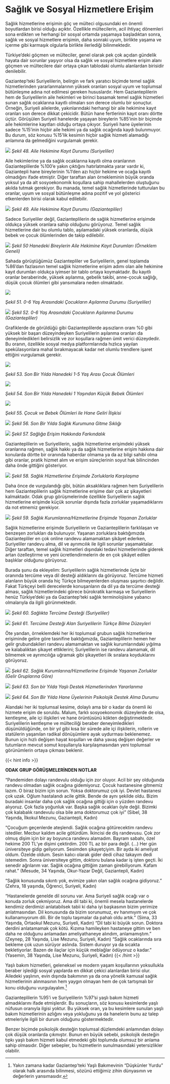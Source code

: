 # Sağlık ve Sosyal Hizmetlere Erişim

Sağlık hizmetlerine erişimin göç ve mülteci olgusundaki en önemli boyutlardan birisi olduğu açıktır. Özellikle mültecilerin, acil ihtiyaç dönemleri sona erdikten ve herhangi bir sosyal ortamda yaşamaya başladıktan sonra, sağlık ve sosyal hizmetlere erişimin, daha sonraki uyum, birlikte yaşama ve içerme gibi karmaşık olgularla birlikte ilerlediği bilinmektedir. 

Türkiye’deki göçmen ve mülteciler, genel olarak pek çok açıdan gündelik hayata dair sorunlar yaşıyor olsa da sağlık ve sosyal hizmetlere erişim alanı göçmen ve mültecilere dair ortaya çıkan tablodaki olumlu alanlardan birisidir denilebilir. 

Gaziantep’teki Suriyelilerin, belirgin ve fark yaratıcı biçimde temel sağlık hizmetlerinden yararlanmalarının yüksek oranları sosyal uyum ve toplumsal bütünleşme adına not edilmesi gereken hususlardır. Hem Gazianteplilerin hem de Suriyelilerin aile hekimleri ve birinci basamak temel sağlık hizmetleri sunan sağlık ocaklarına kayıtlı olmaları son derece olumlu bir sonuçtur. Örneğin, Suriyeli ailelerde, yakınlarındaki herhangi bir aile hekimine kayıt oranları son derece dikkat çekicidir. Bütün hane fertlerinin kayıt oranı dörtte üçtür. Görüşülen Suriyeli hanelerde yaşayan bireylerin %85’inin bir biçimde aile hekimlerine kayıtları olduğu ortaya çıkıyor. Suriyeli hane üyelerinin sadece %15’inin hiçbir aile hekimi ya da sağlık ocağında kaydı bulunmuyor. Bu durum, söz konusu %15’lik kesimin hiçbir sağlık hizmeti alamadığı anlamına da gelmediğini vurgulamak gerekir. 

![](/img/Picture48.png)
*Şekil 48. Aile Hekimine Kayıt Durumu (Suriyeliler)*

Aile hekimlerine ya da sağlık ocaklarına kayıtlı olma oranlarının Gazianteplilerde %100’e yakın çıktığını hatırlatmakta yarar vardır ki, Gaziantepli hane bireylerinin %1’den azı hiçbir hekime ve ocağa kayıtlı olmadığını ifade etmiştir. Diğer taraftan alan örnekleminin büyük oranda yoksul ya da alt sosyoekonomik koşullara sahip mahallelerden oluştuğunu akılda tutmak gerekiyor. Bu manada, temel sağlık hizmetlerinde tutturulan bu oranlar, uyum ve sosyal bütünleşme adına pozitif ve yol gösterici etkenlerden birisi olarak kabul edilebilir.


![](/img/Picture49.png)
*Şekil 49. Aile Hekimine Kayıt Durumu (Gaziantepliler)*

Sadece Suriyeliler değil, Gazianteplilerin de sağlık hizmetlerine erişimde oldukça yüksek oranlara sahip olduğunu görüyoruz. Temel sağlık hizmetlerine dair bu olumlu tablo, aşılamadaki yüksek oranlarda, düşük bebek ve çocuk ölümlerinden de takip edilebilir. 



![](/img/Picture50.png)
*Şekil 50 Hanedeki Bireylerin Aile Hekimine Kayıt Durumları (Örneklem Geneli)*

Sahada görüştüğümüz Gaziantepliler ve Suriyelilerin, genel toplamda %86’dan fazlasının temel sağlık hizmetlerine erişim adımı olan aile hekimine kayıt durumları oldukça iyimser bir tablo ortaya koymaktadır. Bu kayıtlı oranlar beraberinde, yüksek aşılanma, gebelik takibi, anne-çocuk sağlığı, düşük çocuk ölümleri gibi yansımalara neden olmaktadır. 



![](/img/Picture51.png)

*Şekil 51. 0-6 Yaş Arasındaki Çocukların Aşılanma Durumu (Suriyeliler)*



![](/img/Picture52.png)
*Şekil 52. 0-6 Yaş Arasındaki Çocukların Aşılanma Durumu (Gaziantepliler)*


Grafiklerde de görüldüğü gibi Gazianteplilerde aşısızların oranı %0 gibi yüksek bir başarı düzeyindeyken Suriyelilerin aşılanma oranları da deneyimledikleri belirsizlik ve zor koşullara rağmen ümit verici düzeydedir. Bu oranın, özellikle sosyal medya platformlarında hızlıca yayılan spekülasyonlara mahal bırakmayacak kadar net olumlu trendlere işaret ettiğini vurgulamak gerekir.




![](/img/Picture53.png)

*Şekil 53. Son Bir Yılda Hanedeki 1-5 Yaş Arası Çocuk Ölümleri*



![](/img/Picture54.png)

*Şekil 54. Son Bir Yılda Hanedeki 1 Yaşından Küçük Bebek Ölümleri*


![](/img/Picture55.png)

*Şekil 55. Çocuk ve Bebek Ölümleri ile Hane Geliri İlişkisi*

![](/img/Picture56.png)
*Şekil 56. Son Bir Yılda Sağlık Kurumuna Gitme Sıklığı*

![](/img/Picture57.png)
*Şekil 57. Sağlığa Erişim Hakkında Farkındalık*

Gazianteplilerin ve Suriyelilerin, sağlık hizmetlerine erişimdeki yüksek oranlarına rağmen, sağlık hakkı ya da sağlık hizmetlerine erişim hakkına dair konularda dörtte bir oranında haberdar olmama ya da az bilgi sahibi olma gibi oranlar, pratik hizmet alım ve erişim süreçlerinin soyut hak bilincinden daha önde gittiğini gösteriyor. 


![](/img/Picture58.png)
*Şekil 58. Sağlık Hizmetlerine Erişimde Zorluklarla Karşılaşma*


Daha önce de vurgulandığı gibi, bütün aksaklıklara rağmen hem Suriyelilerin hem Gazianteplilerin sağlık hizmetlerine erişime dair çok az şikayetleri kalmaktadır. Odak grup görüşmelerinde özellikle Suriyelilerin sağlık hizmetlerine erişimde küçük sorunlar dışında fazla zorluklar yaşamadıklarını da not etmemiz gerekiyor. 


![](/img/Picture59.png)
*Şekil 59. Sağlık Kurumlarına/Hizmetlerine Erişimde Yaşanan Zorluklar*

Sağlık hizmetlerine erişimde Suriyelilerin ve Gazianteplilerin farklılaşan ve benzeşen zorlukları da bulunuyor. Yaşanan zorluklara baktığımızda Gaziantepliler en çok online randevu alamamaktan şikâyet ederken, Suriyeliler randevu alma, dil ve ayrımcılık ile ilgili sorunlar yaşamaktalar. Diğer taraftan, temel sağlık hizmetleri dışındaki tedavi hizmetlerinde giderek artan özelleştirme ve yeni ücretlendirmelerin de en çok şikâyet edilen başlıklar olduğunu görüyoruz. 

Burada şunu da ekleyelim: Suriyelilerin sağlık hizmetlerinde üçte bir oranında tercüme veya dil desteği aldıklarını da görüyoruz. Tercüme hizmeti alanların büyük oranda hiç Türkçe bilmeyenlerden oluşması şaşırtıcı değildir. Fakat Türkçeyi belli derecelerde konuşanların da dil ya da tercüme desteği alması, sağlık hizmetlerindeki görece bürokratik karmaşa ve Suriyelilerin henüz Türkiye’deki ya da Gaziantep’teki sağlık terminolojisine yabancı olmalarıyla da ilgili görünmektedir. 


![](/img/Picture60.png)
*Şekil 60. Sağlıkta Tercüme Desteği (Suriyeliler)*


![](/img/Picture61.png)
*Şekil 61. Tercüme Desteği Alan Suriyelilerin Türkçe Bilme Düzeyleri*


Öte yandan, örneklemdeki her iki toplumsal grubun sağlık hizmetlerine erişiminde gelire göre tasnifine baktığımızda, Gazianteplilerin hemen her gelir grubundakileri randevu alamamaktan ve sağlık kurumlarındaki yığılma ve kalabalıktan şikayet ettiklerini; Suriyelilerin ise randevu alamamak, dil bilmemek ve ayrımcılığa uğramak gibi şikayetleri ilk sıralara koyduklarını görüyoruz. 


![](/img/Picture62.png)
*Şekil 62. Sağlık Kurumlarına/Hizmetlerine Erişimde Yaşanan Zorluklar (Gelir Gruplarına Göre)*

![](/img/Picture63.png)
*Şekil 63. Son bir Yılda Yaşlı Destek Hizmetlerinden Yararlanma*

![](/img/Picture63.png)
*Şekil 64. Son Bir Yılda Hane Üyelerinin Psikolojik Destek Alma Durumu*

Alandaki her iki toplumsal kesime, dolaylı ama bir o kadar da önemli iki hizmete erişim de soruldu. Malum, farklı sosyoekonomik düzeylerde de olsa, kentleşme, aile içi ilişkileri ve hane örüntüsünü kökten değiştirmektedir. Suriyelilerin kentleşme ve mülteciliği beraber deneyimledikleri düşünüldüğünde, on bir yıl gibi kısa bir sürede aile içi ilişkilerin, rollerin ve statülerin yaşanılan radikal dönüşümlere ayak uydurması beklenemez. Bunun için hızlı değişen hayat koşulları ve daha yavaş değişen değerler ve tutumların mevcut somut koşullarıyla karşılaşmasından yeni toplumsal görünümlerin ortaya çıkması beklenir.


{{< hint info >}}

**ODAK GRUP GÖRÜŞMELERİNDEN NOTLAR**

“Pandemiden dolayı randevulu olduğu için zor oluyor. Acil bir şey olduğunda randevu olmadan sağlık ocağına gidemiyoruz. Çocuk hastanesine gitmemiz lazım. O biraz bizim için sorun. Yoksa doktorumuz çok iyi. Devlet hastanesi çok uzak. Oğlum hastalandı acile gittik. Bende de aynı şekilde oldu. Bizim buradaki insanlar daha çok sağlık ocağına gittiği için o yüzden randevu alıyoruz. Çok fazla yoğunluk var. Başka sağlık ocakları öyle değil. Bizimki çok kalabalık randevulu olsa bile ama doktorumuz çok iyi” (Sibel, 38 Yaşında, İlkokul Mezunu, Gaziantepli, Kadın)

“Çocuğum geçenlerde ateşlendi. Sağlık ocağına götürecektim randevu istediler. Mecbur kaldım acile götürdüm. İkincisi de diş randevusu. Çok zor olmuş dişim için bir ay boyunca randevu alamadım. Bayram sabahı, özel hekime 200 TL’ye dişimi çektirdim. 200 TL az bir para değil. (…) Her gün üniversiteye gidip geliyorum. Sesimden şikayetçiyim. Bir ayda iki ameliyat oldum. Özelde oldum. Sesin kalıcı olarak gider dedi cihaz takayım dedi istemedim. Sonra üniversiteye gittim, doktoru bulana kadar iş işten geçti. İki senedir ağrılarım var. Sağlık ocağına gittiğim zaman girebiliyorum. Kafam rahat.” (Mesude, 34 Yaşında, Okur-Yazar Değil, Gaziantepli, Kadın) 

“Sağlık konusunda sıkıntı yok, evimize yakın olan sağlık ocağına gidiyoruz.” (Zehra, 18 yaşında, Öğrenci, Suriyeli, Kadın)

“Hastanelerde genelde dil sorunu var. Ama Suriyeli sağlık ocağı var o konuda zorluk çekmiyoruz. Ama dil tabi ki, önemli mesela hastanelerde kendimiz derdimizi anlatabilsek tabii ki daha iyi başkasının bizim yerimize anlatmasından. Dil konusunda da bizim sorunumuz, ev hanımıyım ve çok kullanamıyorum dili. Bir de toplu taşımalar da pahalı oldu artık.”  (Sima, 33 Yaşında, Ortaokul Mezunu, Suriyeli, Kadın)
“Dil tabi ki büyük sorun. Doktora derdini anlatamamak çok kötü. Kızıma hamileyken hastaneye gittim ve ben daha ne olduğunu anlamadan ameliyathaneye alındım, anlamamıştım.” (Zeynep, 28 Yaşında, Lise Mezunu, Suriyeli, Kadın)
“Sağlık ocaklarında sıra bekleme çok uzun sürüyor aslında. Sistem duruyor ya da sıcakta bekletiyorlar. Bazen de ilaçlar için küçük meblağlar ödüyoruz o kadar.” (Yasemin, 38 Yaşında, Lise Mezunu, Suriyeli, Kadın)
{{< /hint >}}


Yaşlı bakım hizmetleri, geleneksel ve modern yaşam koşullarının yoksullukla beraber işlediği sosyal yapılarda en dikkat çekici alanlardan birisi olur. Ailedeki yaşlının, evin dışında bakımının ya da ona yönelik kamusal sağlık hizmetlerinin alınmasının hem yaygın olmayan hem de çok tartışmalı bir konu olduğunu vurgulayalım.[^1]

Gazianteplilerin %95’i ve Suriyelilerin %97’si yaşlı bakım hizmeti almadıklarını ifade etmişlerdir. Bu sonuçların, söz konusu kesimlerde yaşlı nüfusun oranıyla ilgisi yoktur. Bu yüksek oran, ya bu kesimlere sunulan yaşlı bakım hizmetlerinin azlığını veya yokluğunu ya da hanelerin bunu az talep etmeleriyle ilgili bir durum olduğunu göstermektedir.

Benzer biçimde psikolojik desteğin toplumsal düzlemdeki anlamından dolayı çok düşük oranlarda çıkmıştır. Bunun en büyük sebebi, psikolojik desteğin tıpkı yaşlı bakım hizmeti kabul etmedeki gibi toplumda olumsuz bir anlama sahip olmasıdır. Diğer sebepler, bu hizmetlerin sunulmasındaki yetersizlikler olabilir.




[^1]: Yakın zamana kadar Gaziantep’teki Yaşlı Bakımevinin “Düşkünler Yurdu” olarak halk arasında bilinmesi, sözünü ettiğimiz zihin dünyasının ve değerlerin yansımasıdır. 